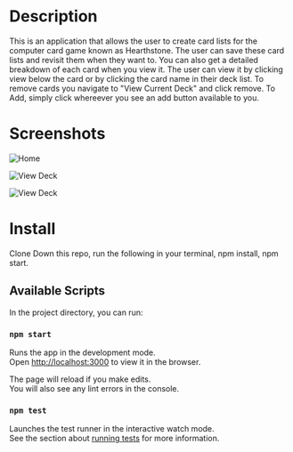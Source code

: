 # Description
This is an application that allows the user to create card lists for the computer card game known as Hearthstone. The user can save these card lists and revisit them when they want to. You can also get a detailed breakdown of each card when you view it. The user can view it by clicking view below the card or by clicking the card name in their deck list. To remove cards you navigate to "View Current Deck" and click remove. To Add, simply click whereever you see an add button available to you.

# Screenshots

![Home](https://user-images.githubusercontent.com/56371796/79805750-1275e900-8324-11ea-9485-6eecf6993f36.png)

![View Deck](https://user-images.githubusercontent.com/56371796/79805781-23265f00-8324-11ea-84f8-3f462fb16a1c.png)

![View Deck](https://user-images.githubusercontent.com/56371796/79805805-31747b00-8324-11ea-8a15-27aa5146ba62.png)

# Install

Clone Down this repo, run the following in your terminal, npm install, npm start.

## Available Scripts

In the project directory, you can run:

### `npm start`

Runs the app in the development mode.<br />
Open [http://localhost:3000](http://localhost:3000) to view it in the browser.

The page will reload if you make edits.<br />
You will also see any lint errors in the console.

### `npm test`

Launches the test runner in the interactive watch mode.<br />
See the section about [running tests](https://facebook.github.io/create-react-app/docs/running-tests) for more information.

